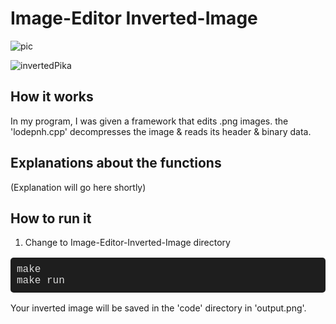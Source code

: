 # Image-Editor Inverted-Image
![pic](https://github.com/user-attachments/assets/00094e36-5a69-43e2-b5a8-06fea733ea1c)

![invertedPika](https://github.com/user-attachments/assets/2b13c60f-fb3b-4987-b873-2857357e2ce8)

## How it works
In my program, I was given a framework that edits .png images.
the 'lodepnh.cpp' decompresses the image & reads its header & binary data.

## Explanations about the functions
(Explanation will go here shortly)


## How to run it

1. Change to Image-Editor-Inverted-Image directory

<pre style="font-family: 'Courier New', monospace; font-size: 16px; background-color: #1e1e1e; color: #dcdcdc; padding: 10px; border-radius: 5px;">
make
make run
</pre>

Your inverted image will be saved in the 'code' directory in 'output.png'.
